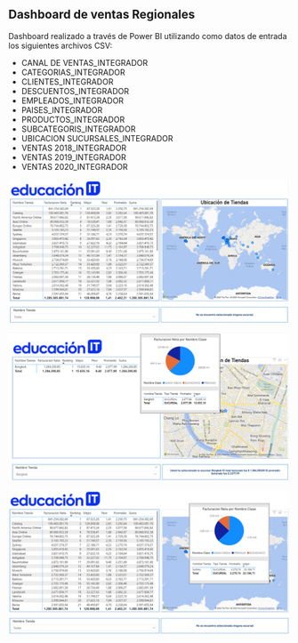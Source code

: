 ## Dashboard de ventas Regionales
Dashboard realizado a través de Power BI utilizando como datos de entrada los siguientes archivos CSV:
- CANAL DE VENTAS_INTEGRADOR
- CATEGORIAS_INTEGRADOR
- CLIENTES_INTEGRADOR
- DESCUENTOS_INTEGRADOR
- EMPLEADOS_INTEGRADOR
- PAISES_INTEGRADOR
- PRODUCTOS_INTEGRADOR
- SUBCATEGORIS_INTEGRADOR
- UBICACION SUCURSALES_INTEGRADOR
- VENTAS 2018_INTEGRADOR
- VENTAS 2019_INTEGRADOR
- VENTAS 2020_INTEGRADOR

![texto cualquiera por si no carga la imagen](https://github.com/ruizrlaurap0704/PowerBI/blob/main/Dashboard_1.png)

![texto cualquiera por si no carga la imagen](https://github.com/ruizrlaurap0704/PowerBI/blob/main/Dashboard_2.png)

![texto cualquiera por si no carga la imagen](https://github.com/ruizrlaurap0704/PowerBI/blob/main/Dashboard_3.png)
